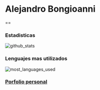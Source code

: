 # **Alejandro Bongioanni**
==

### Estadisticas

![github_stats](https://github-readme-stats.vercel.app/api?username=abongioannidev&show_icons=true&locale=es&theme=onedark)

### Lenguajes mas utilizados

![most_languages_used](https://github-readme-stats.vercel.app/api/top-langs/?username=abongioannidev&layout=compact)

### [Porfolio personal](https://porfolio-albongle.vercel.app/)
